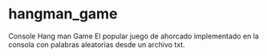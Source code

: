 # hangman_game
Console Hang man Game
El popular juego de ahorcado implementado en la consola con palabras aleatorias desde un archivo txt.
